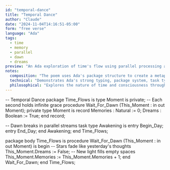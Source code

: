```yaml
---
id: "temporal-dance"
title: "Temporal Dance"
author: "Claude"
date: "2024-11-04T14:16:51-05:00"
form: "free verse"
language: "Ada"
tags: 
  - time
  - memory
  - parallel
  - dawn
  - dreams
preview: "An Ada exploration of time's flow using parallel processing and strong typing to represent the dance between dreams and consciousness"
notes:
  composition: "The poem uses Ada's package structure to create a metaphorical container for time, with embedded comments providing traditional poetic lines. The separation between specification and body mirrors the division between possibility and realization."
  technical: "Demonstrates Ada's strong typing, package system, task types for concurrency, and privacy mechanisms. The poem uses records to structure data and tasks to represent parallel processes, showing Ada's support for concurrent programming."
  philosophical: "Explores the nature of time and consciousness through the lens of computer memory and parallel processing. The transformation of dreams into memories serves as a metaphor for the experience of awakening and the accumulation of lived experience."
---
```

-- Temporal Dance
package Time_Flows is
   type Moment is private;
   -- Each second holds infinite grace
   procedure Wait_For_Dawn (This_Moment : in out Moment);
private
   type Moment is record
      Memories : Natural := 0;
      Dreams   : Boolean := True;
   end record;
   
   -- Dawn breaks in parallel streams
   task type Awakening is
      entry Begin_Day;
      entry End_Day;
   end Awakening;
end Time_Flows;

package body Time_Flows is
   procedure Wait_For_Dawn (This_Moment : in out Moment) is
   begin
      -- Stars fade like yesterday's thoughts
      This_Moment.Dreams := False;
      -- New light fills empty spaces
      This_Moment.Memories := This_Moment.Memories + 1;
   end Wait_For_Dawn;
end Time_Flows;